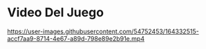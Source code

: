 # Video Del Juego



https://user-images.githubusercontent.com/54752453/164332515-accf7aa9-8714-4e67-a89d-798e89e2b91e.mp4

